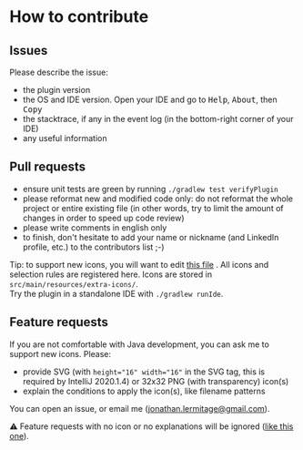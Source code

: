 # How to contribute

## Issues

Please describe the issue:

* the plugin version
* the OS and IDE version. Open your IDE and go to <kbd>Help</kbd>, <kbd>About</kbd>, then <kbd>Copy</kbd>
* the stacktrace, if any in the event log (in the bottom-right corner of your IDE)
* any useful information

## Pull requests

* ensure unit tests are green by running `./gradlew test verifyPlugin`
* please reformat new and modified code only: do not reformat the whole project or entire existing file (in other words,
  try to limit the amount of changes in order to speed up code review)
* please write comments in english only
* to finish, don't hesitate to add your name or nickname (and LinkedIn profile, etc.) to the contributors list ;-)

Tip: to support new icons, you will want to
edit [this file](https://github.com/jonathanlermitage/intellij-extra-icons-plugin/blob/ide203/src/main/java/lermitage/intellij/extra/icons/ExtraIconProvider.java#L24)
. All icons and selection rules are registered here. Icons are stored in `src/main/resources/extra-icons/`.  
Try the plugin in a standalone IDE with `./gradlew runIde`.

## Feature requests

If you are not comfortable with Java development, you can ask me to support new icons. Please:

* provide SVG (with `height="16" width="16"` in the SVG tag, this is required by IntelliJ 2020.1.4) or 32x32 PNG (with
  transparency) icon(s)
* explain the conditions to apply the icon(s), like filename patterns

You can open an issue, or email me (jonathan.lermitage@gmail.com).

:warning: Feature requests with no icon or no explanations will be
ignored ([like this one](https://github.com/jonathanlermitage/intellij-extra-icons-plugin/issues/63)).
